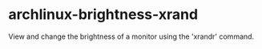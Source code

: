 # archlinux-brightness-xrand
View and change the brightness of a monitor using the 'xrandr' command.
